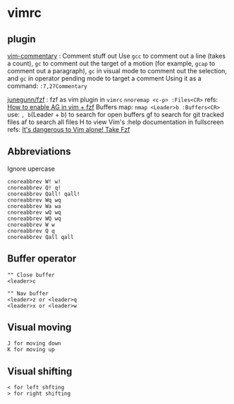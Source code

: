 # vimrc
## plugin
[vim-commentary](https://github.com/tpope/vim-commentary) : Comment stuff out
Use `gcc` to comment out a line (takes a count), `gc` to comment out the target of a motion (for example, `gcap` to comment out a paragraph), `gc` in visual mode to comment out the selection, and `gc` in operator pending mode to target a comment
Using it as a command: `:7,27Commentary`

[junegunn/fzf](https://github.com/junegunn/fzf) : fzf as vim plugin
in `vimrc`
`nnoremap <c-p> :Files<CR>`
refs:
[How to enable AG in vim + fzf](https://stackoverflow.com/questions/49052469/how-to-enable-ag-in-vim-fzf)
Buffers map:
`nmap <Leader>b :Buffers<CR>`
use: `, b`(Leader + b) to search for open buffers
<Leader>gf to search for git tracked files
<Leader>af to search all files
<Leader>H to view Vim's :help documentation in fullscreen
refs:
[It's dangerous to Vim alone! Take Fzf](https://jesseleite.com/posts/2/its-dangerous-to-vim-alone-take-fzf)
## Abbreviations
Ignore upercase
```
cnoreabbrev W! w!
cnoreabbrev Q! q!
cnoreabbrev Qall! qall!
cnoreabbrev Wq wq
cnoreabbrev Wa wa
cnoreabbrev wQ wq
cnoreabbrev WQ wq
cnoreabbrev W w
cnoreabbrev Q q
cnoreabbrev Qall qall
```
## Buffer operator
```
"" Close buffer
<leader>c

"" Nav buffer
<leader>z or <leader>q
<leader>x or <leader>w
```
## Visual moving
```
J for moving down
K for moving up
```
## Visual shifting
```
< for left shfting
> for right shifting
```
